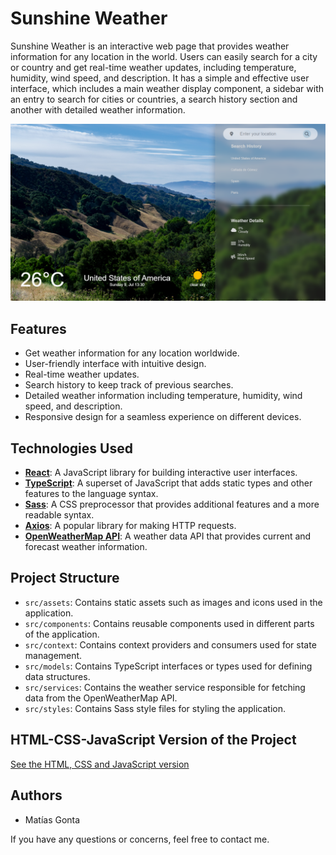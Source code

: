 # Sunshine Weather

Sunshine Weather is an interactive web page that provides weather information for any location in the world. Users can easily search for a city or country and get real-time weather updates, including temperature, humidity, wind speed, and description. It has a simple and effective user interface, which includes a main weather display component, a sidebar with an entry to search for cities or countries, a search history section and another with detailed weather information.

![Sunshine-Weather!](./sunshine-weather-screenshot.png)

## Features

- Get weather information for any location worldwide.
- User-friendly interface with intuitive design.
- Real-time weather updates.
- Search history to keep track of previous searches.
- Detailed weather information including temperature, humidity, wind speed, and description.
- Responsive design for a seamless experience on different devices.

## Technologies Used

- <a href="https://react.dev/" target="_blank">**React**</a>: A JavaScript library for building interactive user interfaces.
- <a href="https://www.typescriptlang.org/docs/" target="_blank">**TypeScript**</a>: A superset of JavaScript that adds static types and other features to the language syntax.
- <a href="https://sass-lang.com/documentation/" target="_blank">**Sass**</a>: A CSS preprocessor that provides additional features and a more readable syntax.
- <a href="https://axios-http.com/" target="_blank">**Axios**</a>: A popular library for making HTTP requests.
- <a href="https://openweathermap.org/api" target="_blank">**OpenWeatherMap API**</a>: A weather data API that provides current and forecast weather information.

## Project Structure

- `src/assets`: Contains static assets such as images and icons used in the application.
- `src/components`: Contains reusable components used in different parts of the application.
- `src/context`: Contains context providers and consumers used for state management.
- `src/models`: Contains TypeScript interfaces or types used for defining data structures.
- `src/services`: Contains the weather service responsible for fetching data from the OpenWeatherMap API.
- `src/styles`: Contains Sass style files for styling the application.

## HTML-CSS-JavaScript Version of the Project

<a href="https://github.com/MatiasGonta/sunshine-weather-html-css-js" target="_blank">See the HTML, CSS and JavaScript version</a>

## Authors

- Matías Gonta

If you have any questions or concerns, feel free to contact me.
